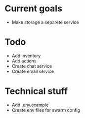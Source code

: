 # Current goals

- Make storage a separete service

# Todo

- Add inventory
- Add actions
- Create chat service
- Create email service

# Technical stuff

- Add .env.example
- Create env files for swarm config
